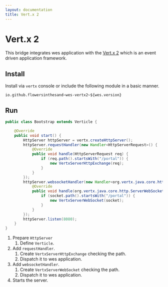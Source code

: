 ```yaml
---
layout: documentation
title: Vert.x 2
---
```


# Vert.x 2
This bridge integrates wes application with the [Vert.x 2](http://vertx.io/) which is an event driven application framework.

## Install
Install via `vertx` console or include the following module in a basic manner.

```
io.github.flowersinthesand~wes-vertx2~${wes.version}
```

## Run

```java
public class Bootstrap extends Verticle {

    @Override
    public void start() {
        HttpServer httpServer = vertx.createHttpServer();
        httpServer.requestHandler(new Handler<HttpServerRequest>() {
            @Override
            public void handle(HttpServerRequest req) {
                if (req.path().startsWith("/portal")) {
                    new VertxServerHttpExchange(req);
                }
            }
        });
        httpServer.websocketHandler(new Handler<org.vertx.java.core.http.ServerWebSocket>() {
            @Override
            public void handle(org.vertx.java.core.http.ServerWebSocket socket) {
                if (socket.path().startsWith("/portal")) {
                    new VertxServerWebSocket(socket);
                }
            }
        });
        httpServer.listen(8080);
    }
}
```

1. Prepare `HttpServer`
    1. Define `Verticle`.
1. Add `requestHandler`.
    1. Create `VertxServerHttpExchange` checking the path.
    1. Dispatch it to wes application.
1. Add `websocketHandler`.
    1. Create `VertxServerWebSocket` checking the path.
    1. Dispatch it to wes application.
1. Starts the server.